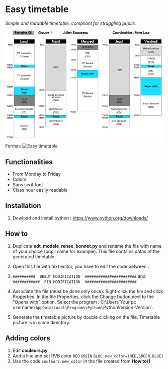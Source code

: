 # Easy timetable

*Simple and readable timetable, compliant for struggling pupils.*

![GitHub Logo](example.png)
Format: ![Easy timetable](url)

## Functionalities
* From Monday to Friday
* Colors
* Sans serif font
* Class hour easily readable

## Installation
1. Dowload and install python : https://www.python.org/downloads/

## How to
1. Duplicate **edt_modele_renee_bonnet.py** and rename the file with name of your choice (pupil name for example). This file contains datas of the generated timetable. 

2. Open this file with text editor, you have to edit the code between :
3. `##########  DEBUT MODIFICATION  #######################`
                     and 
`############  FIN MODIFICATION  #######################`

3. Associate the file (must be done only once):
Right-click the file and click Properties. In the file Properties, click the Change button next to the "Opens with" option. 
Select the program : C:\Users\`Your pc username`\AppData\Local\Programs\Python\`PythonVersion-Version`.

4. Generate the timetable picture by double clicking on the file. Timetable picture is in same directory.

## Adding colors
1. Edit **couleurs.py**
2. Add a line and set RVB color `RED` `GREEN` `BLUE`: `new_color=(RED,GREEN,BLUE)`
3. Use the code `couleurs.new_color` in the file created from **How to/1**
